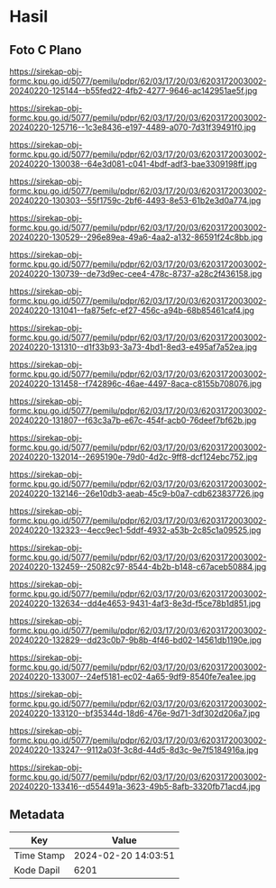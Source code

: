 # Hasil

## Foto C Plano

https://sirekap-obj-formc.kpu.go.id/5077/pemilu/pdpr/62/03/17/20/03/6203172003002-20240220-125144--b55fed22-4fb2-4277-9646-ac142951ae5f.jpg

https://sirekap-obj-formc.kpu.go.id/5077/pemilu/pdpr/62/03/17/20/03/6203172003002-20240220-125716--1c3e8436-e197-4489-a070-7d31f39491f0.jpg

https://sirekap-obj-formc.kpu.go.id/5077/pemilu/pdpr/62/03/17/20/03/6203172003002-20240220-130038--64e3d081-c041-4bdf-adf3-bae3309198ff.jpg

https://sirekap-obj-formc.kpu.go.id/5077/pemilu/pdpr/62/03/17/20/03/6203172003002-20240220-130303--55f1759c-2bf6-4493-8e53-61b2e3d0a774.jpg

https://sirekap-obj-formc.kpu.go.id/5077/pemilu/pdpr/62/03/17/20/03/6203172003002-20240220-130529--296e89ea-49a6-4aa2-a132-86591f24c8bb.jpg

https://sirekap-obj-formc.kpu.go.id/5077/pemilu/pdpr/62/03/17/20/03/6203172003002-20240220-130739--de73d9ec-cee4-478c-8737-a28c2f436158.jpg

https://sirekap-obj-formc.kpu.go.id/5077/pemilu/pdpr/62/03/17/20/03/6203172003002-20240220-131041--fa875efc-ef27-456c-a94b-68b85461caf4.jpg

https://sirekap-obj-formc.kpu.go.id/5077/pemilu/pdpr/62/03/17/20/03/6203172003002-20240220-131310--d1f33b93-3a73-4bd1-8ed3-e495af7a52ea.jpg

https://sirekap-obj-formc.kpu.go.id/5077/pemilu/pdpr/62/03/17/20/03/6203172003002-20240220-131458--f742896c-46ae-4497-8aca-c8155b708076.jpg

https://sirekap-obj-formc.kpu.go.id/5077/pemilu/pdpr/62/03/17/20/03/6203172003002-20240220-131807--f63c3a7b-e67c-454f-acb0-76deef7bf62b.jpg

https://sirekap-obj-formc.kpu.go.id/5077/pemilu/pdpr/62/03/17/20/03/6203172003002-20240220-132014--2695190e-79d0-4d2c-9ff8-dcf124ebc752.jpg

https://sirekap-obj-formc.kpu.go.id/5077/pemilu/pdpr/62/03/17/20/03/6203172003002-20240220-132146--26e10db3-aeab-45c9-b0a7-cdb623837726.jpg

https://sirekap-obj-formc.kpu.go.id/5077/pemilu/pdpr/62/03/17/20/03/6203172003002-20240220-132323--4ecc9ec1-5ddf-4932-a53b-2c85c1a09525.jpg

https://sirekap-obj-formc.kpu.go.id/5077/pemilu/pdpr/62/03/17/20/03/6203172003002-20240220-132459--25082c97-8544-4b2b-b148-c67aceb50884.jpg

https://sirekap-obj-formc.kpu.go.id/5077/pemilu/pdpr/62/03/17/20/03/6203172003002-20240220-132634--dd4e4653-9431-4af3-8e3d-f5ce78b1d851.jpg

https://sirekap-obj-formc.kpu.go.id/5077/pemilu/pdpr/62/03/17/20/03/6203172003002-20240220-132829--dd23c0b7-9b8b-4f46-bd02-14561db1190e.jpg

https://sirekap-obj-formc.kpu.go.id/5077/pemilu/pdpr/62/03/17/20/03/6203172003002-20240220-133007--24ef5181-ec02-4a65-9df9-8540fe7ea1ee.jpg

https://sirekap-obj-formc.kpu.go.id/5077/pemilu/pdpr/62/03/17/20/03/6203172003002-20240220-133120--bf35344d-18d6-476e-9d71-3df302d206a7.jpg

https://sirekap-obj-formc.kpu.go.id/5077/pemilu/pdpr/62/03/17/20/03/6203172003002-20240220-133247--9112a03f-3c8d-44d5-8d3c-9e7f5184916a.jpg

https://sirekap-obj-formc.kpu.go.id/5077/pemilu/pdpr/62/03/17/20/03/6203172003002-20240220-133416--d554491a-3623-49b5-8afb-3320fb71acd4.jpg


## Metadata

| Key        | Value               |
| ---------- | ------------------- |
| Time Stamp | 2024-02-20 14:03:51 |
| Kode Dapil | 6201                |



